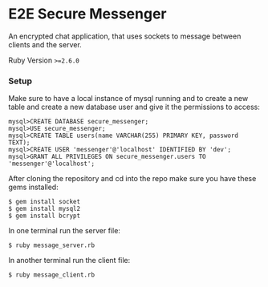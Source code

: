 # E2E Secure Messenger

An encrypted chat application, that uses sockets to message between clients and the server.

Ruby Version `>=2.6.0`

### Setup

Make sure to have a local instance of mysql running and to create a new table and create a new database user and give it the permissions to access:

    mysql>CREATE DATABASE secure_messenger; 
    mysql>USE secure_messenger;
    mysql>CREATE TABLE users(name VARCHAR(255) PRIMARY KEY, password TEXT);
    mysql>CREATE USER 'messenger'@'localhost' IDENTIFIED BY 'dev';
    mysql>GRANT ALL PRIVILEGES ON secure_messenger.users TO 'messenger'@'localhost';

After cloning the repository and cd into the repo make sure you have these gems installed:

    $ gem install socket
    $ gem install mysql2
    $ gem install bcrypt

In one terminal run the server file:

    $ ruby message_server.rb

In another terminal run the client file:

    $ ruby message_client.rb